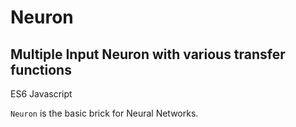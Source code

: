 # Neuron

## Multiple Input Neuron with various transfer functions

ES6 Javascript

`Neuron` is the basic brick for Neural Networks.



